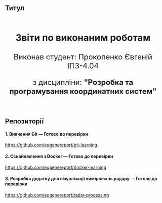 ## Титул

<br>

<p align="center" style="font-size: 30px;">
    <b>Звіти по виконаним роботам</b>
</p>
<p align="center" style="font-size: 24px;">
    Виконав студент: Прокопенко Євгеній ІПЗ-4.04
</p>
<p align="center" style="font-size: 24px;">
    з дисципліни: <b>"Розробка та програмування координатних систем"</b>
</p>

<br>

## Репозиторії

#### 1. Вивчення Git — **Готово до перевірки**

https://github.com/eugenereport/git-learning

#### 2. Ознайомлення з Docker — **Готово до перевірки**

https://github.com/eugenereport/docker-learning

#### 3. Розробка додатку для візуалізації вимірювань радару — **Готово до перевірки**

https://github.com/eugenereport/radar-processing